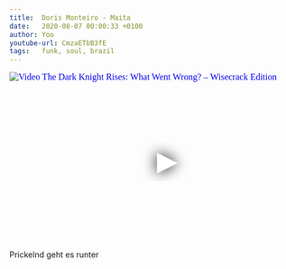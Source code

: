 ```yaml
---
title:  Doris Monteiro - Maita 
date:   2020-08-07 00:00:33 +0100
author: Yoo
youtube-url: CmzaETbB3fE
tags:   funk, soul, brazil
---
```

<div class="video-container ">
<iframe
  width="560"
  height="315"
  src="https://www.youtube.com/embed/CmzaETbB3fE"
  srcdoc="<style>*{padding:0;margin:0;overflow:hidden}html,body{height:100%}img,span{position:absolute;width:100%;top:0;bottom:0;margin:auto}span{height:1.5em;text-align:center;font:48px/1.5 sans-serif;color:white;text-shadow:0 0 0.5em black}</style><a href=https://www.youtube.com/embed/CmzaETbB3fE?autoplay=1><img src=https://img.youtube.com/vi/CmzaETbB3fE/hqdefault.jpg alt='Video The Dark Knight Rises: What Went Wrong? – Wisecrack Edition'><span>▶</span></a>"
  frameborder="0"
  allow="accelerometer; autoplay; encrypted-media; gyroscope; picture-in-picture"
  allowfullscreen
></iframe>
</div>

<div class="post-content-message"> 
Prickelnd geht es runter
</div>
